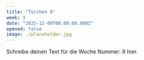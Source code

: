 ```yaml
---
title: "Türchen 9"
week: 9
date: "2025-12-09T00:00:00.000Z"
opened: false
image: ./placeholder.jpg
---
```


Schreibe deinen Text für die Woche Nummer: 9 hier.
